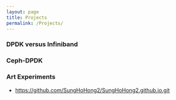 ```yaml
---
layout: page
title: Projects
permalink: /Projects/
---
```


### DPDK versus Infiniband

### Ceph-DPDK

### Art Experiments
- https://github.com/SungHoHong2/SungHoHong2.github.io.git
